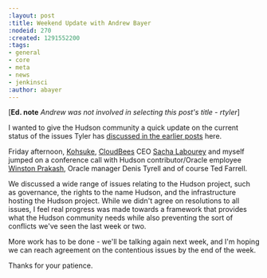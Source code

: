 ```yaml
---
:layout: post
:title: Weekend Update with Andrew Bayer
:nodeid: 270
:created: 1291552200
:tags:
- general
- core
- meta
- news
- jenkinsci
:author: abayer
---
```

[**Ed. note** *Andrew was not involved in selecting this post's title - rtyler*]

I wanted to give the Hudson community a quick update on the current status of the issues Tyler has [discussed in the earlier posts](http://hudson-labs.org/content/whos-driving-thing) here. 

Friday afternoon, [Kohsuke](http://twitter.com/kohsukekawa), [CloudBees](http://www.cloudbees.com) CEO [Sacha Labourey](https://twitter.com/SachaLabourey) and myself jumped on a conference call with Hudson contributor/Oracle employee [Winston Prakash](http://twitter.com/wjprakash), Oracle manager Denis Tyrell and of course Ted Farrell.


We discussed a wide range of issues relating to the Hudson project, such as governance, the rights to the name Hudson, and the infrastructure hosting the Hudson project. While we didn't agree on resolutions to all issues, I feel real progress was made towards a framework that provides what the Hudson community needs while also preventing the sort of conflicts we've seen the last week or two.

More work has to be done - we'll be talking again next week, and I'm hoping we can reach agreement on the contentious issues by the end of the week. 

Thanks for your patience.
